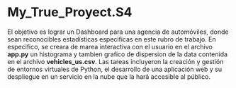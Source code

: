 # My_True_Proyect.S4
El objetivo es lograr un Dashboard para una agencia de automóviles, donde sean reconocibles estadísticas especificas en este rubro de trabajo. En especifico, se creara de marea interactiva con el usuario en el archivo **app.py** un histograma y tambien  grafico de dispersion de la data contenida en el archivo **vehicles_us.csv**.
Las tareas incluyeron la creación y gestión de entornos virtuales de Python, el desarrollo de una aplicación web y su despliegue en un servicio en la nube que la hará accesible al público.
